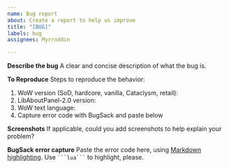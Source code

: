 ```yaml
---
name: Bug report
about: Create a report to help us improve
title: "[BUG]"
labels: bug
assignees: Myrroddin

---
```


**Describe the bug**
A clear and concise description of what the bug is.

**To Reproduce**
Steps to reproduce the behavior:
1. WoW version (SoD, hardcore, vanilla, Cataclysm, retail):
2. LibAboutPanel-2.0 version:
3. WoW text language:
4. Capture error code with BugSack and paste below

**Screenshots**
If applicable, could you add screenshots to help explain your problem?

**BugSack error capture**
Paste the error code here, using [Markdown highlighting](https://github.com/im-luka/markdown-cheatsheet). Use `` ```lua``` `` to highlight, please.
